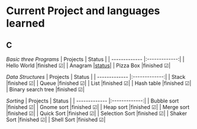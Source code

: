 # Current Project and languages learned

## C 
_Basic three Programs_
| Projects      |     Status    |
| ------------- |:-------------:|
| Hello World   |finished &#x2611;|
| Anagram       |[status](C/Anagram)|
| Pizza Box     |finished &#x2611;|

_Data Structures_
| Projects      |     Status    |
| ------------- |:-------------:|
| Stack   |finished &#x2611;|
| Queue      |finished &#x2611;|
|   List   |finished &#x2611;|
| Hash table      |finished &#x2611;|
|   Binary search tree   |finished &#x2611;|

_Sorting_
| Projects      |     Status    |
| ------------- |:-------------:|
| Bubble sort   |finished &#x2611;|
| Gnome sort      |finished &#x2611;|
|   Heap sort   |finished &#x2611;|
| Merge sort      |finished &#x2611;|
|   Quick Sort   |finished &#x2611;|
|   Selection Sort   |finished &#x2611;|
| Shaker Sort      |finished &#x2611;|
|  Shell Sort   |finished &#x2611;|